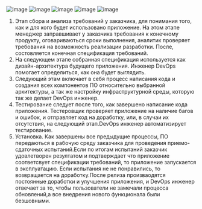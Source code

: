 ![image](https://user-images.githubusercontent.com/102572340/229301528-8cf2b7e5-d2cf-4a4e-b1cc-34aff9048c53.png)
![image](https://user-images.githubusercontent.com/102572340/229301557-1aa63af0-9774-41c9-900b-7c04bc43f703.png)
![image](https://user-images.githubusercontent.com/102572340/229301583-61d86f51-35a0-4db1-bb67-cda86aa8fbf3.png)
![image](https://user-images.githubusercontent.com/102572340/229301613-0a60f73b-e5e4-4cdc-85f3-18b883342a50.png)
![image](https://user-images.githubusercontent.com/102572340/229301681-354f3419-18f7-4ed2-90f0-d421572cc4c6.png)
1. Этап сбора и анализа требований у заказчика, для понимания того, как и для кого будет использовано приложение. На этом этапе менеджер заправшивает у заказчика требования к конечному продукту, оговариваються сроки выполнения, аналитик проверяет требования на возможность реализации разработки. После, состовляется конечная спецификация требований.
2. На следующем этапе  собранная спецификация используется как дизайн-архитектура будущего приложения. Инженер DevOps помогает определиться, как она будет выглядить.
3. Следующий этам включает в себя процесс написания кода и создания всех компонентов ПО относительно выбранной архитектуры, а так же настройку инфраструктурной среды, которую так же делает DevOps инженер. 
4. Тестирование следует после того, как завершено написание кода приложения. Тестеровщик проверяет приложение на наличие багов и ошибок, и отправляет код на доработку, или, в случаи их отсутствия, на следующий этап.DevOps инженер автоматизирует тестирование.
5. Установка. Как  завершены все предыдущие процессы, ПО передаються в рабочую среду заказчика для проведения приемо-сдаточных испытаний.Если по итогам испытаний заказчик удовлетворен резултатом и подтверждает что приложение соответсвует спецификации требований, то приложение запускается в эксплуатацию. Если испытания не не понравились, то возвращается на доработку.После релиза произваодятся постоянные доработки и улучшения приложения, и DevOps инженер отвечает за то, чтобы пользователи не замечали процесса обновлений,а все внедрения нового функционала были безшовными.
